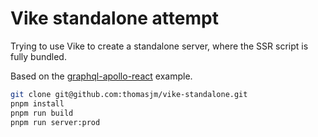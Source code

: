 
# Vike standalone attempt

Trying to use Vike to create a standalone server, where the SSR script is fully bundled.

Based on the [graphql-apollo-react](https://github.com/vikejs/vike/tree/main/examples/graphql-apollo-react) example.

```bash
git clone git@github.com:thomasjm/vike-standalone.git
pnpm install
pnpm run build
pnpm run server:prod
```
